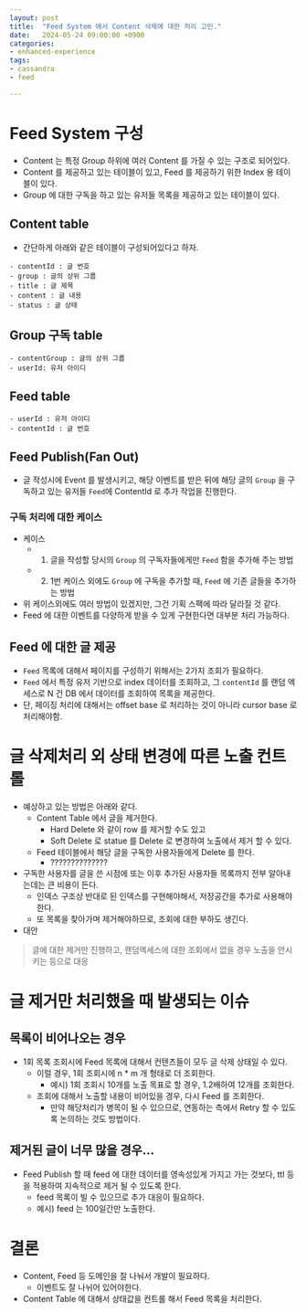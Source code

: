 ```yaml
---
layout: post
title:  "Feed System 에서 Content 삭제에 대한 처리 고민."
date:   2024-05-24 09:00:00 +0900
categories:
- enhanced-experience
tags:
- cassandra
- feed

---
```

# Feed System 구성
- Content 는 특정 Group 하위에 여러 Content 를 가질 수 있는 구조로 되어있다.
- Content 를 제공하고 있는 테이블이 있고, Feed 를 제공하기 위한 Index 용 테이블이 있다.
- Group 에 대한 구독을 하고 있는 유저들 목록을 제공하고 있는 테이블이 있다.

## Content table
- 간단하게 아래와 같은 테이블이 구성되어있다고 하자.
```
- contentId : 글 번호
- group : 글의 상위 그룹
- title : 글 제목
- content : 글 내용
- status : 글 상태
```

## Group 구독 table

```
- contentGroup : 글의 상위 그룹
- userId: 유저 아이디
```

## Feed table

```
- userId : 유저 아이디
- contentId : 글 번호
```

## Feed Publish(Fan Out)
- 글 작성시에 Event 를 발생시키고, 해당 이벤트를 받은 뒤에 해당 글의 `Group` 을 구독하고 있는 유저들 `Feed`에 ContentId 로 추가 작업을 진행한다.

### 구독 처리에 대한 케이스
- 케이스
    - 1. 글을 작성할 당시의 `Group` 의 구독자들에게만 `Feed` 함을 추가해 주는 방법
    - 2. 1번 케이스 외에도 `Group` 에 구독을 추가할 때, `Feed` 에 기존 글들을 추가하는 방법
- 위 케이스외에도 여러 방법이 있겠지만, 그건 기획 스팩에 따라 달라질 것 같다.
- Feed 에 대한 이벤트를 다양하게 받을 수 있게 구현한다면 대부분 처리 가능하다.

## Feed 에 대한 글 제공
- `Feed` 목록에 대해서 페이지를 구성하기 위해서는 2가지 조회가 필요하다.
- `Feed` 에서 특정 유저 기반으로 index 데이터를 조회하고, 그 `contentId` 를 랜덤 엑세스로 N 건 DB 에서 데이터를 조회하여 목록을 제공한다.
- 단, 페이징 처리에 대해서는 offset base 로 처리하는 것이 아니라 cursor base 로 처리해야함.

# 글 삭제처리 외 상태 변경에 따른 노출 컨트롤
- 예상하고 있는 방법은 아래와 같다.
    - Content Table 에서 글을 제거한다.
        - Hard Delete 와 같이 row 를 제거할 수도 있고
        - Soft Delete 로 statue 를 Delete 로 변경하여 노출에서 제거 할 수 있다.
    - Feed 테이블에서 해당 글을 구독한 사용자들에게 Delete 를 한다.
        - ??????????????
- 구독한 사용자를 글을 쓴 시점에 또는 이후 추가된 사용자들 목록까지 전부 알아내는데는 큰 비용이 든다.
    - 인덱스 구조상 반대로 된 인덱스를 구현해야해서, 저장공간을 추가로 사용해야한다.
    - 또 목록을 찾아가며 제거해야하므로, 조회에 대한 부하도 생긴다.
- 대안

> 글에 대한 제거만 진행하고, 랜덤엑세스에 대한 조회에서 없을 경우 노출을 안시키는 등으로 대응

# 글 제거만 처리했을 때 발생되는 이슈
## 목록이 비어나오는 경우
- 1회 목록 조회시에 Feed 목록에 대해서 컨텐츠들이 모두 글 삭제 상태일 수 있다.
    - 이럴 경우, 1회 조회시에 n * m 개 형태로 더 조회한다.
        - 예시) 1회 조회시 10개를 노출 목표로 할 경우, 1.2배하여 12개를 조회한다.
    - 조회에 대해서 노출할 내용이 비어있을 경우, 다시 Feed 를 조회한다.
        - 만약 해당처리가 병목이 될 수 있으므로, 연동하는 측에서 Retry 할 수 있도록 논의하는 것도 방법이다.

## 제거된 글이 너무 많을 경우...
- Feed Publish 할 때 feed 에 대한 데이터를 영속성있게 가지고 가는 것보다, ttl 등을 적용하여 지속적으로 제거 될 수 있도록 한다.
    - feed 목록이 빌 수 있으므로 추가 대응이 필요하다.
    - 예시) feed 는 100일간만 노출한다.

# 결론
- Content, Feed 등 도메인을 잘 나눠서 개발이 필요하다.
    - 이벤트도 잘 나뉘어 있어야한다.
- Content Table 에 대해서 상태값을 컨트롤 해서 Feed 목록을 처리한다.
